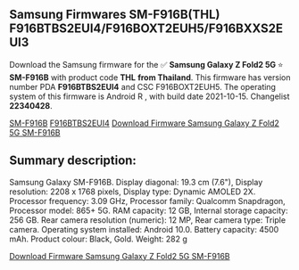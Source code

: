 <h2>Samsung Firmwares SM-F916B(THL) F916BTBS2EUI4/F916BOXT2EUH5/F916BXXS2EUI3</h2>
Download the Samsung firmware for the ✅ <strong>Samsung Galaxy Z Fold2 5G </strong> ⭐ <strong>SM-F916B</strong> with product code <strong>THL</strong> <strong> from Thailand</strong>. This firmware has version number PDA <strong>F916BTBS2EUI4</strong> and CSC F916BOXT2EUH5. The operating system of this firmware is Android R , with build date 2021-10-15. Changelist <strong>22340428</strong>.


[SM-F916B](https://samfirm.shop/samsung/model/SM-F916B)
[F916BTBS2EUI4](https://samfirm.shop/samsung/pda/F916BTBS2EUI4)
[Download Firmware Samsung Galaxy Z Fold2 5G SM-F916B](https://samfirm.shop/samsung/firmware/465350)
<h2>Summary description:</h2>
<p>Samsung Galaxy SM-F916B. Display diagonal: 19.3 cm (7.6"), Display resolution: 2208 x 1768 pixels, Display type: Dynamic AMOLED 2X. Processor frequency: 3.09 GHz, Processor family: Qualcomm Snapdragon, Processor model: 865+ 5G. RAM capacity: 12 GB, Internal storage capacity: 256 GB. Rear camera resolution (numeric): 12 MP, Rear camera type: Triple camera. Operating system installed: Android 10.0. Battery capacity: 4500 mAh. Product colour: Black, Gold. Weight: 282 g</p>


[Download Firmware Samsung Galaxy Z Fold2 5G SM-F916B](https://samfirm.shop/samsung/firmware/465350)
